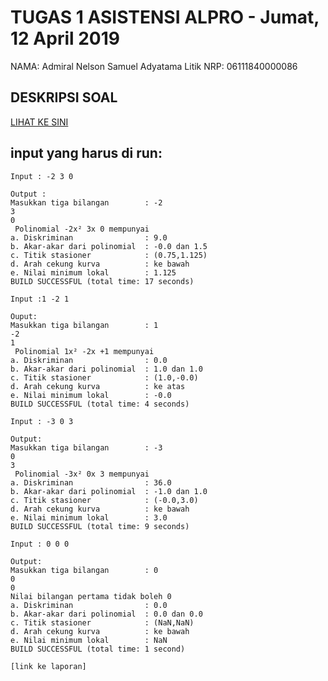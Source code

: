 # TUGAS 1 ASISTENSI ALPRO - Jumat, 12 April 2019
NAMA: Admiral Nelson Samuel Adyatama Litik
NRP: 06111840000086

## DESKRIPSI SOAL
[LIHAT KE SINI](https://github.com/asistensi-matematika/tugas1/blob/master/readme.ipynb)


## input yang harus di run:
~~~~
Input : -2 3 0

Output :
Masukkan tiga bilangan        : -2
3
0
 Polinomial -2x² 3x 0 mempunyai
a. Diskriminan                : 9.0
b. Akar-akar dari polinomial  : -0.0 dan 1.5
c. Titik stasioner            : (0.75,1.125)
d. Arah cekung kurva          : ke bawah
e. Nilai minimum lokal        : 1.125
BUILD SUCCESSFUL (total time: 17 seconds)

Input :1 -2 1

Ouput:
Masukkan tiga bilangan        : 1
-2
1
 Polinomial 1x² -2x +1 mempunyai
a. Diskriminan                : 0.0
b. Akar-akar dari polinomial  : 1.0 dan 1.0
c. Titik stasioner            : (1.0,-0.0)
d. Arah cekung kurva          : ke atas 
e. Nilai minimum lokal        : -0.0
BUILD SUCCESSFUL (total time: 4 seconds)

Input : -3 0 3

Output:
Masukkan tiga bilangan        : -3
0
3
 Polinomial -3x² 0x 3 mempunyai
a. Diskriminan                : 36.0
b. Akar-akar dari polinomial  : -1.0 dan 1.0
c. Titik stasioner            : (-0.0,3.0)
d. Arah cekung kurva          : ke bawah
e. Nilai minimum lokal        : 3.0
BUILD SUCCESSFUL (total time: 9 seconds)

Input : 0 0 0

Output:
Masukkan tiga bilangan        : 0
0
0
Nilai bilangan pertama tidak boleh 0
a. Diskriminan                : 0.0
b. Akar-akar dari polinomial  : 0.0 dan 0.0
c. Titik stasioner            : (NaN,NaN)
d. Arah cekung kurva          : ke bawah
e. Nilai minimum lokal        : NaN
BUILD SUCCESSFUL (total time: 1 second)

[link ke laporan]
